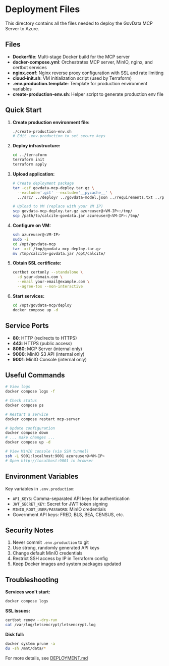 # Deployment Files

This directory contains all the files needed to deploy the GovData MCP Server to Azure.

## Files

- **Dockerfile**: Multi-stage Docker build for the MCP server
- **docker-compose.yml**: Orchestrates MCP server, MinIO, nginx, and certbot services
- **nginx.conf**: Nginx reverse proxy configuration with SSL and rate limiting
- **cloud-init.sh**: VM initialization script (used by Terraform)
- **.env.production.template**: Template for production environment variables
- **create-production-env.sh**: Helper script to generate production env file

## Quick Start

1. **Create production environment file:**
   ```bash
   ./create-production-env.sh
   # Edit .env.production to set secure keys
   ```

2. **Deploy infrastructure:**
   ```bash
   cd ../terraform
   terraform init
   terraform apply
   ```

3. **Upload application:**
   ```bash
   # Create deployment package
   tar -czf govdata-mcp-deploy.tar.gz \
     --exclude='.git' --exclude='__pycache__' \
     ../src/ ../deploy/ ../govdata-model.json ../requirements.txt ../pyproject.toml

   # Upload to VM (replace with your VM IP)
   scp govdata-mcp-deploy.tar.gz azureuser@<VM-IP>:/tmp/
   scp /path/to/calcite-govdata.jar azureuser@<VM-IP>:/tmp/
   ```

4. **Configure on VM:**
   ```bash
   ssh azureuser@<VM-IP>
   sudo -i
   cd /opt/govdata-mcp
   tar -xzf /tmp/govdata-mcp-deploy.tar.gz
   mv /tmp/calcite-govdata.jar /opt/calcite/
   ```

5. **Obtain SSL certificate:**
   ```bash
   certbot certonly --standalone \
     -d your-domain.com \
     --email your-email@example.com \
     --agree-tos --non-interactive
   ```

6. **Start services:**
   ```bash
   cd /opt/govdata-mcp/deploy
   docker compose up -d
   ```

## Service Ports

- **80**: HTTP (redirects to HTTPS)
- **443**: HTTPS (public access)
- **8080**: MCP Server (internal only)
- **9000**: MinIO S3 API (internal only)
- **9001**: MinIO Console (internal only)

## Useful Commands

```bash
# View logs
docker compose logs -f

# Check status
docker compose ps

# Restart a service
docker compose restart mcp-server

# Update configuration
docker compose down
# ... make changes ...
docker compose up -d

# View MinIO console (via SSH tunnel)
ssh -L 9001:localhost:9001 azureuser@<VM-IP>
# Open http://localhost:9001 in browser
```

## Environment Variables

Key variables in `.env.production`:

- `API_KEYS`: Comma-separated API keys for authentication
- `JWT_SECRET_KEY`: Secret for JWT token signing
- `MINIO_ROOT_USER/PASSWORD`: MinIO credentials
- Government API keys: FRED, BLS, BEA, CENSUS, etc.

## Security Notes

1. Never commit `.env.production` to git
2. Use strong, randomly generated API keys
3. Change default MinIO credentials
4. Restrict SSH access by IP in Terraform config
5. Keep Docker images and system packages updated

## Troubleshooting

**Services won't start:**
```bash
docker compose logs
```

**SSL issues:**
```bash
certbot renew --dry-run
cat /var/log/letsencrypt/letsencrypt.log
```

**Disk full:**
```bash
docker system prune -a
du -sh /mnt/data/*
```

For more details, see [DEPLOYMENT.md](../DEPLOYMENT.md)
